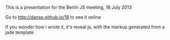 
This is a presentation for the Berlin JS meeting, 18 July 2013

Go to <http://danse.github.io/18> to see it online

If you wonder how i wrote it, it's reveal js, with the markup generated from a
jade template
